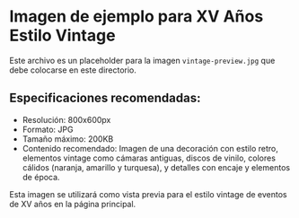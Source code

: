# Imagen de ejemplo para XV Años Estilo Vintage

Este archivo es un placeholder para la imagen `vintage-preview.jpg` que debe colocarse en este directorio.

## Especificaciones recomendadas:

- Resolución: 800x600px
- Formato: JPG
- Tamaño máximo: 200KB
- Contenido recomendado: Imagen de una decoración con estilo retro, elementos vintage como cámaras antiguas, discos de vinilo, colores cálidos (naranja, amarillo y turquesa), y detalles con encaje y elementos de época.

Esta imagen se utilizará como vista previa para el estilo vintage de eventos de XV años en la página principal.
